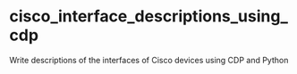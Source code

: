 # cisco_interface_descriptions_using_cdp
Write descriptions of the interfaces of Cisco devices using CDP and Python
